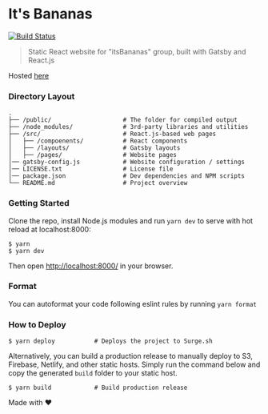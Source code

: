 # It's Bananas

[![Build Status](http://img.shields.io/travis/tehkaiyu/bananas/master.svg?style=flat-square)](https://travis-ci.org/tehkaiyu/bananas)

> Static React website for "itsBananas" group, built with Gatsby and React.js

Hosted [here](http://itsbananas.club)

### Directory Layout

```
.
├── /public/                    # The folder for compiled output
├── /node_modules/              # 3rd-party libraries and utilities
├── /src/                       # React.js-based web pages
│   ├── /compoenents/           # React components
│   ├── /layouts/               # Gatsby layouts
│   ├── /pages/                 # Website pages
│── gatsby-config.js            # Website configuration / settings
│── LICENSE.txt                 # License file
│── package.json                # Dev dependencies and NPM scripts
└── README.md                   # Project overview
```

### Getting Started

Clone the repo, install Node.js modules and run `yarn dev` to serve with hot reload at localhost:8000:

```shell
$ yarn
$ yarn dev
```

Then open [http://localhost:8000/](http://localhost:8000/) in your browser.

### Format
You can autoformat your code following eslint rules by running `yarn format`

### How to Deploy

```shell
$ yarn deploy           # Deploys the project to Surge.sh
```

Alternatively, you can build a production release to manually deploy to S3, Firebase, Netlify, and other static hosts. Simply run the command below and copy the generated `build` folder to your static host.

```shell
$ yarn build            # Build production release
```

Made with ♥
